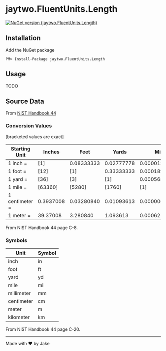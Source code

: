 # jaytwo.FluentUnits.Length

[![NuGet version (jaytwo.FluentUnits.Length)](https://img.shields.io/nuget/v/jaytwo.FluentUnits.Length.svg?style=flat-square)](https://www.nuget.org/packages/jaytwo.FluentUnits.Length/)

## Installation

Add the NuGet package

```
PM> Install-Package jaytwo.FluentUnits.Length
```

## Usage

TODO

## Source Data

From [NIST Handbook 44](https://nvlpubs.nist.gov/nistpubs/hb/2019/NIST.HB.44-2019.pdf)

### Conversion Values

[bracketed values are exact]

| Starting Unit  | Inches    | Feet       | Yards      | Miles          | Centimeters    | Meters     |
| -------------- | --------- | ---------- | ---------- | -------------- | -------------- | ---------- |
| 1 inch =       | [1]       | 0.08333333 | 0.02777778 | 0.00001578283  | [2.54]         | [0.0254]   |
| 1 foot =       | [12]      | [1]        | 0.33333333 | 0.0001893939   | [30.48]        | [0.3048]   |
| 1 yard =       | [36]      | [3]        | [1]        | 0.0005681818   | [91.44]        | [0.9144]   |
| 1 mile =       | [63360]   | [5280]     | [1760]     | [1]            | [160934.4]     | [1609.344] |
| 1 centimeter = | 0.3937008 | 0.03280840 | 0.01093613 | 0.000006213712 | [1]            | [0.01]     |
| 1 meter =      | 39.37008  | 3.280840   | 1.093613   | 0.0006213712   | [100]          | [1]        |

From NIST Handbook 44 page C-8.

### Symbols

| Unit       | Symbol |
| ----       | ------ |
| inch       | in     |
| foot       | ft     |
| yard       | yd     |
| mile       | mi     |
| millimeter | mm     |
| centimeter | cm     |
| meter      | m      |
| kilometer  | km     |

From NIST Handbook 44 page C-20.

---

Made with &hearts; by Jake
